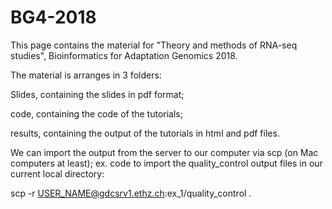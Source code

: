 # BG4-2018

This page contains the material for "Theory and methods of RNA-seq studies", Bioinformatics for Adaptation Genomics 2018.


The material is arranges in 3 folders:

Slides, containing the slides in pdf format;

code, containing the code of the tutorials;

results, containing the output of the tutorials in html and pdf files.


We can import the output from the server to our computer via scp (on Mac computers at least); ex. code to import the quality_control output files in our current local directory:

scp -r  USER_NAME@gdcsrv1.ethz.ch:ex_1/quality_control .
